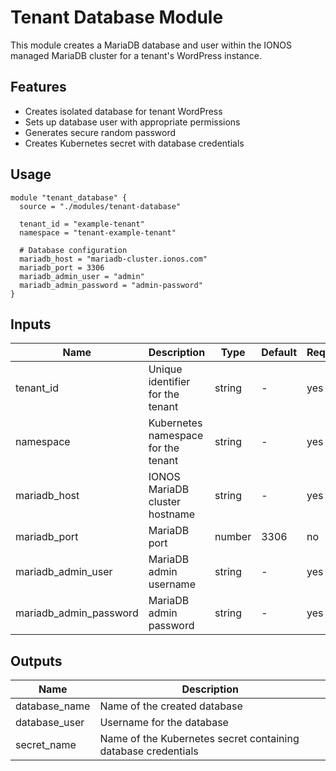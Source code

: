 # Tenant Database Module

This module creates a MariaDB database and user within the IONOS managed MariaDB cluster for a tenant's WordPress instance.

## Features

- Creates isolated database for tenant WordPress
- Sets up database user with appropriate permissions
- Generates secure random password
- Creates Kubernetes secret with database credentials

## Usage

```hcl
module "tenant_database" {
  source = "./modules/tenant-database"
  
  tenant_id = "example-tenant"
  namespace = "tenant-example-tenant"
  
  # Database configuration
  mariadb_host = "mariadb-cluster.ionos.com"
  mariadb_port = 3306
  mariadb_admin_user = "admin"
  mariadb_admin_password = "admin-password"
}
```

## Inputs

| Name | Description | Type | Default | Required |
|------|-------------|------|---------|----------|
| tenant_id | Unique identifier for the tenant | string | - | yes |
| namespace | Kubernetes namespace for the tenant | string | - | yes |
| mariadb_host | IONOS MariaDB cluster hostname | string | - | yes |
| mariadb_port | MariaDB port | number | 3306 | no |
| mariadb_admin_user | MariaDB admin username | string | - | yes |
| mariadb_admin_password | MariaDB admin password | string | - | yes |

## Outputs

| Name | Description |
|------|-------------|
| database_name | Name of the created database |
| database_user | Username for the database |
| secret_name | Name of the Kubernetes secret containing database credentials |